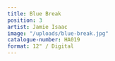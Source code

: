 ```yaml
---
title: Blue Break
position: 3
artist: Jamie Isaac
image: "/uploads/blue-break.jpg"
catalogue-number: HA019
format: 12" / Digital
---
```



